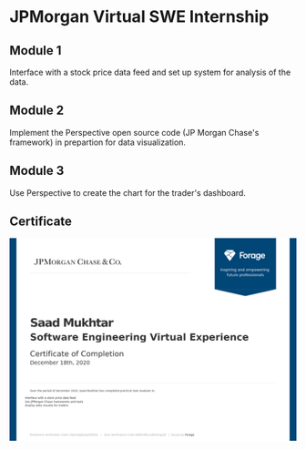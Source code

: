 # JPMorgan Virtual SWE Internship

## Module 1
Interface with a stock price data feed and set up system for analysis of the data.  

## Module 2
Implement the Perspective open source code (JP Morgan Chase's framework) in prepartion for data visualization.

## Module 3
Use Perspective to create the chart for the trader's dashboard.

## Certificate
![Certificate](https://github.com/SaadMukhtar/JP-Morgan-SWE-Virtual-Internship/blob/master/certificate.png)